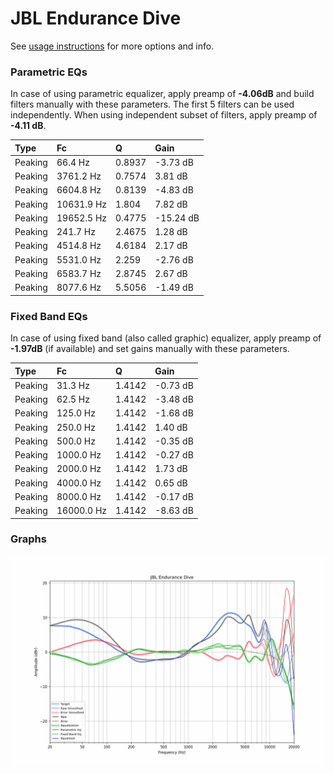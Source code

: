 # JBL Endurance Dive
See [usage instructions](https://github.com/jaakkopasanen/AutoEq#usage) for more options and info.

### Parametric EQs
In case of using parametric equalizer, apply preamp of **-4.06dB** and build filters manually
with these parameters. The first 5 filters can be used independently.
When using independent subset of filters, apply preamp of **-4.11 dB**.

| Type    | Fc         |      Q | Gain      |
|:--------|:-----------|:-------|:----------|
| Peaking | 66.4 Hz    | 0.8937 | -3.73 dB  |
| Peaking | 3761.2 Hz  | 0.7574 | 3.81 dB   |
| Peaking | 6604.8 Hz  | 0.8139 | -4.83 dB  |
| Peaking | 10631.9 Hz | 1.804  | 7.82 dB   |
| Peaking | 19652.5 Hz | 0.4775 | -15.24 dB |
| Peaking | 241.7 Hz   | 2.4675 | 1.28 dB   |
| Peaking | 4514.8 Hz  | 4.6184 | 2.17 dB   |
| Peaking | 5531.0 Hz  | 2.259  | -2.76 dB  |
| Peaking | 6583.7 Hz  | 2.8745 | 2.67 dB   |
| Peaking | 8077.6 Hz  | 5.5056 | -1.49 dB  |

### Fixed Band EQs
In case of using fixed band (also called graphic) equalizer, apply preamp of **-1.97dB**
(if available) and set gains manually with these parameters.

| Type    | Fc         |      Q | Gain     |
|:--------|:-----------|:-------|:---------|
| Peaking | 31.3 Hz    | 1.4142 | -0.73 dB |
| Peaking | 62.5 Hz    | 1.4142 | -3.48 dB |
| Peaking | 125.0 Hz   | 1.4142 | -1.68 dB |
| Peaking | 250.0 Hz   | 1.4142 | 1.40 dB  |
| Peaking | 500.0 Hz   | 1.4142 | -0.35 dB |
| Peaking | 1000.0 Hz  | 1.4142 | -0.27 dB |
| Peaking | 2000.0 Hz  | 1.4142 | 1.73 dB  |
| Peaking | 4000.0 Hz  | 1.4142 | 0.65 dB  |
| Peaking | 8000.0 Hz  | 1.4142 | -0.17 dB |
| Peaking | 16000.0 Hz | 1.4142 | -8.63 dB |

### Graphs
![](./JBL%20Endurance%20Dive.png)